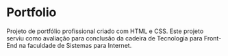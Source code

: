 # Portfolio
Projeto de portfólio profissional criado com HTML e CSS.
Este projeto serviu como avaliação para conclusão da cadeira de Tecnologia para Front-End na faculdade de Sistemas para Internet.

